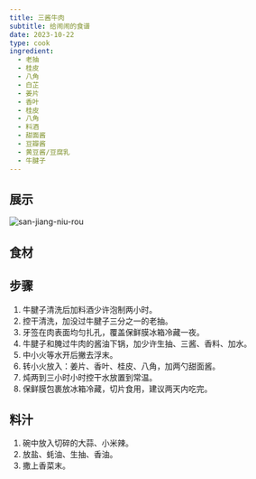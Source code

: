 ```yaml
---
title: 三酱牛肉
subtitle: 给闹闹的食谱
date: 2023-10-22
type: cook
ingredient:
  - 老抽
  - 桂皮
  - 八角
  - 白芷
  - 姜片
  - 香叶
  - 桂皮
  - 八角
  - 料酒
  - 甜面酱
  - 豆瓣酱
  - 黄豆酱/豆腐乳
  - 牛腱子
---
```


## 展示

![san-jiang-niu-rou](/san-jiang-niu-rou.jpeg)

## 食材

<Ingredient :items="frontmatter.ingredient"/>

## 步骤

1. 牛腱子清洗后加料酒少许泡制两小时。
2. 控干清洗，加没过牛腱子三分之一的老抽。
3. 牙签在肉表面均匀扎孔，覆盖保鲜膜冰箱冷藏一夜。
4. 牛腱子和腌过牛肉的酱油下锅，加少许生抽、三酱、香料、加水。
5. 中小火等水开后撇去浮末。
6. 转小火放入：姜片、香叶、桂皮、八角，加两勺甜面酱。
7. 炖两到三小时小时控干水放置到常温。
8. 保鲜膜包裹放冰箱冷藏，切片食用，建议两天内吃完。

## 料汁

1. 碗中放入切碎的大蒜、小米辣。
2. 放盐、蚝油、生抽、香油。
3. 撒上香菜末。
